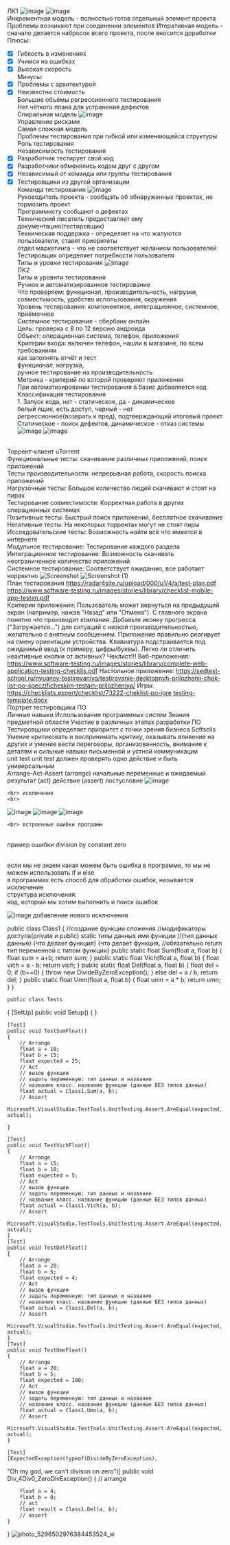 <BR> ЛК1
![image](https://user-images.githubusercontent.com/50214016/213662701-8126664d-256c-4b04-8c32-9e9ae7ab51f6.png)
![image](https://user-images.githubusercontent.com/50214016/213662742-e798724a-50ca-4ef6-b9c2-5b015370bbcb.png)
<br> Инкрементная модель - полностью готов отдельный элемент проекта
  Проблемы возникают при соединении элементов
 Итеративная модель - сначало делается набросок всего проекта, после вносится доработки
<br> Плюсы:
  - [X] Гибкость в изменениях
  - [X] Учимся на ошибках
  - [X] Высокая скорость
<br> Минусы:
  - [X] Проблемы с архитектурой 
  - [X] Неизвестна стоимость
<br> Большие объёмы регрессионного тестирования
<br> Нет чёткого плана для устранения дефектов
<BR> Спиральная модель
  ![image](https://user-images.githubusercontent.com/50214016/213664565-c2fcbf8e-a7d7-4daf-937d-61bb9413cc3d.png)
<br> Управление рисками
<br> Самая сложная модель
  <br> Проблемы тестирования при гибкой или изменяющейся структуры
  <br> Роль тестирования
  <br> Независимость тестирования
  - [x] Разработчик тестирует свой код
  - [x] Разработчики обменялись кодом друг с другом
  - [x] Независимый от команды или группы тестирования
  - [x] Тестировщики из другой организации
  <br> Команда тестирования
  ![image](https://user-images.githubusercontent.com/50214016/213667248-e53166f2-0a59-4498-aa6a-a1a8d0912ac0.png)
<br> Руководитель проекта - сообщать об обнаруженных проектах, не тормозить проект
  <br> Программисту сообщают о дефектах
  <br> Технический писатель предоставляет ему документацию(тестировщик)
  <br> Техническая поддержка - определяет на что жалуются пользователи, ставят приоритеты
  <br> отдел маркетинга - что не соответствует желанием пользователей
  <br> Тестировщик определяет потребности пользователя
  <br> Типы и уровни тестирования
  ![image](https://user-images.githubusercontent.com/50214016/213669734-65e8bac1-8a69-4956-bc87-86110e618eae.png)
<BR> ЛК2
  <BR> Типы и уровнти тестирования
    <BR> Ручное и автоматизированное тестирование 
      <br> Что проверяем: функционал, производительность, нагрузки, совместимость, удобство использования, окружения
      <BR> Уровень тестирования: компонентное, интеграционное, системное, приёмочное
        <BR> Системное тестирование - сбербанк онлайн
          <BR> Цель: проверка с 8 по 12 версию андроида
            <BR> Объект: операционная система, телефон, приложения
              <BR> Критерии входа: включен телефон, нашли в магазине, по всем требованиям
                <BR> как заполнять отчёт и тест
                  <BR> функционал, нагрузка, 
                    <BR> ручное тестирование на производительность
                      <BR> Метрика - критерий по которой проверяют приложения
                        <BR> При автоматизировании тестирования в базис добавляется код
                          <BR> Классификация тестирования
                            <BR> 1. Запуск кода, нет - статическое, да - динамическое
                              <BR> белый ящик, есть доступ, черный - нет
                                <BR> регрессионное(возврать к пред), подтверждающий итоговый проект
                                  <BR> Статическое - поиск дефектов, динамическое - отказ системы
                                    ![image](https://user-images.githubusercontent.com/50214016/215058319-4244b3b4-7b26-4918-af8e-d555eb2f9bb1.png)
                                    ![image](https://user-images.githubusercontent.com/50214016/215058463-5e588c04-aed9-4ac5-b544-f258df3700e4.png)

<BR> Торрент-клиент uTorrent
  <BR> Функциональные тесты: скачивание различных приложений, поиск приложений
    <BR> Тесты производительности: непрерывная работа, скорость поиска приложений
      <BR> Нагрузочные тесты: Большое количество людей скачивают и стоят на пирах
        <BR> Тестирование совместимости: Корректная работа в других операционных системах
          <BR> Позитивные тесты: Быстрый поиск приложений, бесплатное скачивание
            <BR> Негативные тесты: На некоторых торрентах могут не стоят пиры
              <BR> Исследовательские тесты: Возможность найти всё что имеется в интернете
                <BR> Модульное тестирование: Тестирование каждого раздела
                  <BR> Интеграционное тестирование: Возможность скачивать неограниченное количество приложений
                    <BR> Системное тестирование: Соответствует ожиданию, все работает корректно 
![Screenshot](https://user-images.githubusercontent.com/97594123/219617686-a9e32a2a-f1f0-4be8-82e0-316e95e57f5f.png)
![Screenshot (1)](https://user-images.githubusercontent.com/97594123/219617692-539a9f05-95e6-45d7-bee2-15a89de9a62f.png)
<br> План тестирования
https://radar4site.ru/upload/000/u1/4/a/test-plan.pdf
https://www.software-testing.ru/images/stories/library/checklist-mobile-app-testen.pdf
<BR> Критерии приложения:
Пользователь может вернуться на предыдущий
экран (например, нажав "Назад" или
"Отмена").
 С главного экрана понятно что производит компания.
 Добавьте иконку прогресса ("Загружается…")
для ситуаций с низкой производительностью,
желательно с внятным сообщением.
Приложение правильно реагирует на смену
ориентации устройства.
Клавиатура подстраивается под ожидаемый
ввод (к примеру, цифры/буквы).
Легко ли отличить неактивные кнопки от
активных?
  Чеклист!!!
Веб-приложения: https://www.software-testing.ru/images/stories/library/complete-web-application-testing-checklis.pdf
Настольное приложение: https://sedtest-school.ru/nyuansy-testirovaniya/testirovanie-desktopnyh-prilozhenij-chek-list-po-speczificheskim-testam-prilozheniya/
Игры: https://checklists.expert/checklist/73222-cheklist-po-igre
[testing-template.docx](https://github.com/qune4q/6sem/files/10880762/testing-template.docx)
<br> Портрет тестировщика ПО
  <BR> Личные навыки
    Использование программных систем
    Знания предметной области
    Участие в различных этапах разработки ПО
Тестировщики определяет приоритет с точки зрения бизнеса
Softscils
    Умение критиковать и воспринимать критику, оказывать влияение на других и умение вести переговоры, организованность, внимание к деталям и сильные навыки письменной и устной коммуникации
    <br> unit test
unit test должен проверять одно действие и быть универсальным
    <br> Arrange-Act-Assert
    (arrange) начальные переменные и ожидаемый результат
    (act) действие
    (assert) постусловие
    ![image](https://user-images.githubusercontent.com/50214016/224287180-a1c61a9b-2f8f-443a-8b6a-cf319d272768.png)
    
    <br> исключение
    <br> 
![image](https://user-images.githubusercontent.com/50214016/229086793-331d1f2c-7c1d-4be5-b324-19a9b3d31cca.png)
![image](https://user-images.githubusercontent.com/50214016/229086870-096cd4df-f89b-4759-a710-e1e6b96a53b6.png)
![image](https://user-images.githubusercontent.com/50214016/229091962-cc6691aa-ea47-49f8-9c97-ac57bedac178.png)

    <br> встроенные ошибки программ
<br> пример ошибки division by constant zero
    
<br> если мы не знаем какая можем быть ошибка в программе, то мы не можем использовать if и else
<br> в программах есть способ для обработки ошибок, называется исключение
<br> структура исключения:
    <br> код, который мы хотим выполнить и поиск ошибок
<br> 

![image](https://user-images.githubusercontent.com/50214016/229092333-6399a793-8e4c-462f-95a4-36b2288e6b76.png)
добавление нового исключения
    
public class Class1 { //создание функции сложения //модификаторы доступа(private и public) static типы данных имя функции //(тип данных данные) {что делает функция} {что делает функция, //обязательно return тип переменной с типом функции} public static float Sum(float a, float b) { float sum = a+b; return sum; } public static float Vich(float a, float b) { float vich = a - b; return vich; } public static float Del(float a, float b) { float del = 0; if (b==0) { throw new DivideByZeroException(); } else del = a / b; return del; } public static float Umn(float a, float b) { float umn = a * b; return umn; } }
   
    public class Tests 
{ 
    [SetUp] 
    public void Setup() 
    { 
    } 
 
    [Test] 
    public void TestSumFloat() 
    { 
        // Arrange 
        float a = 10; 
        float b = 15; 
        float expected = 25; 
        // Act 
        // вызов функции 
        // задать переменную: тип данных и название 
        // название класс. название функции (данные БЕЗ типов данных) 
        float actual = Class1.Sum(a, b); 
        // Assert 
        Microsoft.VisualStudio.TestTools.UnitTesting.Assert.AreEqual(expected, actual); 
        
    } 
 
    [Test] 
    public void TestVichFloat() 
    { 
        // Arrange 
        float a = 15; 
        float b = 10; 
        float expected = 5; 
        // Act 
        // вызов функции 
        // задать переменную: тип данных и название 
        // название класс. название функции (данные БЕЗ типов данных) 
        float actual = Class1.Vich(a, b); 
        // Assert 
        Microsoft.VisualStudio.TestTools.UnitTesting.Assert.AreEqual(expected, actual); 
    } 
    [Test] 
    public void TestDelFloat() 
    { 
        // Arrange 
        float a = 20; 
        float b = 5; 
        float expected = 4; 
        // Act 
        // вызов функции 
        // задать переменную: тип данных и название 
        // название класс. название функции (данные БЕЗ типов данных) 
        float actual = Class1.Del(a, b); 
        // Assert 
        Microsoft.VisualStudio.TestTools.UnitTesting.Assert.AreEqual(expected, actual); 
    } 
    [Test] 
    public void TestUmnFloat() 
    { 
        // Arrange 
        float a = 20; 
        float b = 5; 
        float expected = 100; 
        // Act 
        // вызов функции 
        // задать переменную: тип данных и название 
        // название класс. название функции (данные БЕЗ типов данных) 
        float actual = Class1.Umn(a, b); 
        // Assert 
        Microsoft.VisualStudio.TestTools.UnitTesting.Assert.AreEqual(expected, actual); 
    } 
 
    [Test] 
    [ExpectedException(typeof(DivideByZeroException), 
"Oh my god, we can't divison on zero")] 
    public void Div_4Div0_ZeroDivException() 
    { 
        // arrange  
         
        float a = 4; 
        float b = 0; 
        // act 
        float result = Class1.Del(a, b); 
        // assert             
    } 
}
  ![photo_5296502976384453524_w](https://user-images.githubusercontent.com/50214016/230847420-64b8a4dc-27eb-4cd7-bb0b-c452e9ad66a0.jpg)

    
